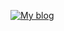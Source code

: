 [![My blog](https://static.vladivanov.me/uploads/694bfc15-a9e9-4f42-9be7-d33ee4242f8e.webp)](https://vladivanov.me/)
